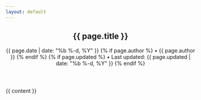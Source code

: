 ```yaml
---
layout: default
---
```

<article class="post" itemscope itemtype="https://schema.org/BlogPosting">

  <header class="post-header">
    <h1 class="post-title" itemprop="name headline">{{ page.title }}</h1>
    <p class="post-meta">
        <time datetime="{{ page.date | date_to_xmlschema }}" itemprop="datePublished">{{ page.date | date: "%b %-d, %Y" }}</time>
        {% if page.author %}
            • <span itemprop="author" itemscope itemtype="https://schema.org/Person"><span itemprop="name">{{ page.author }}</span></span>
        {% endif %}
        {% if page.updated %}
           • Last updated: <time datetime="{{ page.updated | date_to_xmlschema }}" itemprop="dateUpdated">{{ page.updated | date: "%b %-d, %Y" }}</time>
        {% endif %}
    </p>
  </header>

<!--
  <div id="table-of-contents">
    {% toc %}
  </div>
-->
  <div class="post-content" itemprop="articleBody">
    {{ content }}
  </div>

</article>
